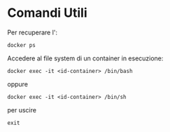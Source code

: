 # Comandi Utili

Per recuperare l'<id-container>:

    docker ps

Accedere al file system di un container in esecuzione:
        
    docker exec -it <id-container> /bin/bash
oppure
        
    docker exec -it <id-container> /bin/sh

per uscire
    
    exit